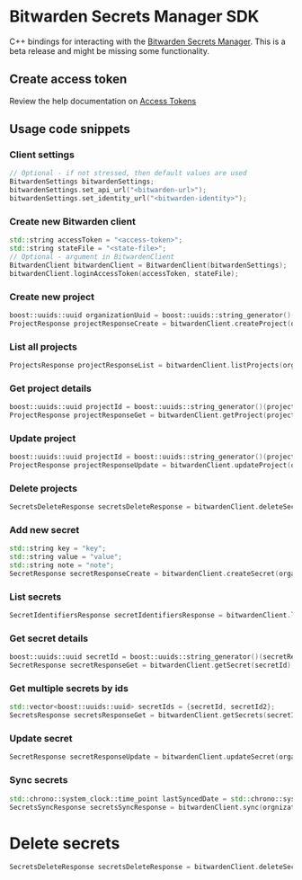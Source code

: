 # Bitwarden Secrets Manager SDK

C++ bindings for interacting with the [Bitwarden Secrets Manager]. This is a beta release and might be missing some functionality.

## Create access token

Review the help documentation on [Access Tokens]

## Usage code snippets

### Client settings

```c++
// Optional - if not stressed, then default values are used
BitwardenSettings bitwardenSettings;
bitwardenSettings.set_api_url("<bitwarden-url>");
bitwardenSettings.set_identity_url("<bitwarden-identity>");
```


### Create new Bitwarden client

```c++
std::string accessToken = "<access-token>";
std::string stateFile = "<state-file>";
// Optional - argument in BitwardenClient
BitwardenClient bitwardenClient = BitwardenClient(bitwardenSettings);
bitwardenClient.loginAccessToken(accessToken, stateFile);
```

### Create new project

```c++
boost::uuids::uuid organizationUuid = boost::uuids::string_generator()("<organization-id>");
ProjectResponse projectResponseCreate = bitwardenClient.createProject(organizationUuid, "TestProject");
```

### List all projects

```c++
ProjectsResponse projectResponseList = bitwardenClient.listProjects(organizationUuid);
```

### Get project details

```c++
boost::uuids::uuid projectId = boost::uuids::string_generator()(projectResponseCreate.get_id());
ProjectResponse projectResponseGet = bitwardenClient.getProject(projectId);
```

### Update project

```c++
boost::uuids::uuid projectId = boost::uuids::string_generator()(projectResponseCreate.get_id());
ProjectResponse projectResponseUpdate = bitwardenClient.updateProject(organizationUuid, projectId, "TestProjectUpdated");
```

### Delete projects

```c++
SecretsDeleteResponse secretsDeleteResponse = bitwardenClient.deleteSecrets({secretId});
```

### Add new secret

```c++
std::string key = "key";
std::string value = "value";
std::string note = "note";
SecretResponse secretResponseCreate = bitwardenClient.createSecret(organizationUuid, key, value, note, {projectId});
```

### List secrets

```c++
SecretIdentifiersResponse secretIdentifiersResponse = bitwardenClient.listSecrets(organizationUuid);
```

### Get secret details

```c++
boost::uuids::uuid secretId = boost::uuids::string_generator()(secretResponseCreate.get_id());
SecretResponse secretResponseGet = bitwardenClient.getSecret(secretId);
```

### Get multiple secrets by ids

```c++
std::vector<boost::uuids::uuid> secretIds = {secretId, secretId2};
SecretsResponse secretsResponseGet = bitwardenClient.getSecrets(secretIds);
```

### Update secret

```c++
SecretResponse secretResponseUpdate = bitwardenClient.updateSecret(organizationUuid, secretId, "key2", "value2", "note2", {projectId});
```

### Sync secrets

```c++
std::chrono::system_clock::time_point lastSyncedDate = std::chrono::system_clock::now();
SecretsSyncResponse secretsSyncResponse = bitwardenClient.sync(orgnizationUuid, lastSyncedDate);
```

# Delete secrets

```c++
SecretsDeleteResponse secretsDeleteResponse = bitwardenClient.deleteSecrets({secretId});
```

[Access Tokens]: https://bitwarden.com/help/access-tokens/
[Bitwarden Secrets Manager]: https://bitwarden.com/products/secrets-manager/
